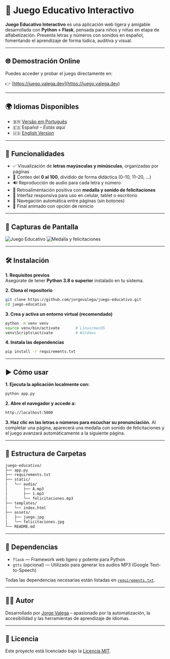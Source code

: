 # 🧠 Juego Educativo Interactivo

**Juego Educativo Interactivo** es una aplicación web ligera y amigable desarrollada con **Python + Flask**, pensada para niños y niñas en etapa de alfabetización. Presenta letras y números con sonidos en español, fomentando el aprendizaje de forma lúdica, auditiva y visual.

---

## 🌐 Demostración Online

Puedes acceder y probar el juego directamente en:

👉 [https://juego.valega.dev](https://juego.valega.dev)

---

## 🌍 Idiomas Disponibles

- 🇧🇷 [Versão em Português](https://github.com/jorgevalega/jogo-educativo)
- 🇪🇸 Español – *Estás aquí*
- 🇺🇸 [English Version](https://github.com/jorgevalega/educational-game)

---

## 🚀 Funcionalidades

- ✅ Visualización de **letras mayúsculas y minúsculas**, organizadas por páginas
- 🔢 Conteo del **0 al 100**, dividido de forma didáctica (0–10, 11–20, ...)
- 🔊 Reproducción de audio para cada letra y número
- 🏅 Retroalimentación positiva con **medalla y sonido de felicitaciones**
- 📱 Interfaz responsiva para uso en celular, tablet o escritorio
- 🔄 Navegación automática entre páginas (sin botones)
- 🎉 Final animado con opción de reinicio

---

## 📸 Capturas de Pantalla

![Juego Educativo](assets/jogo.jpg)
![Medalla y felicitaciones](assets/parabens.jpg)

---

## 🛠️ Instalación

**1. Requisitos previos**  
Asegúrate de tener **Python 3.8 o superior** instalado en tu sistema.

**2. Clona el repositorio**

```bash
git clone https://github.com/jorgevalega/juego-educativo.git
cd juego-educativo
```

**3. Crea y activa un entorno virtual (recomendado)**

```bash
python -m venv venv
source venv/bin/activate       # Linux/macOS
venv\Scripts\activate          # Windows
```
**4. Instala las dependencias**

```bash
pip install -r requirements.txt
```

---

## ▶️ Cómo usar

**1. Ejecuta la aplicación localmente con:**

```bash
python app.py
```

**2. Abre el navegador y accede a:**

```bash
http://localhost:5000
```

**3. Haz clic en las letras o números para escuchar su pronunciación.**
Al completar una página, aparecerá una medalla con sonido de felicitaciones y el juego avanzará automáticamente a la siguiente página.

---

## 📁 Estructura de Carpetas

```bash
juego-educativo/
├── app.py
├── requirements.txt
├── static/
│   └── audio/
│       ├── A.mp3
│       ├── 1.mp3
│       └── felicitaciones.mp3
├── templates/
│   └── index.html
├── assets/
│   ├── juego.jpg
│   └── felicitaciones.jpg
└── README.md
```

---

## 🧾 Dependencias

- `flask` — Framework web ligero y potente para Python
- `gtts` (opcional) — Utilizado para generar los audios MP3 (Google Text-to-Speech)

Todas las dependencias necesarias están listadas en [`requirements.txt`](requirements.txt).

---

## 🧑‍💻 Autor

Desarrollado por [Jorge Valega](https://github.com/jorgevalega) – apasionado por la automatización, la accesibilidad y las herramientas de aprendizaje de idiomas.

---

## 📄 Licencia

Este proyecto está licenciado bajo la [Licencia MIT](LICENSE).
